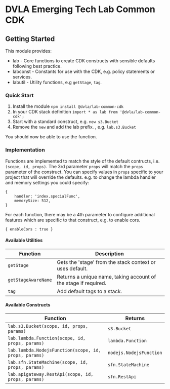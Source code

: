 # DVLA Emerging Tech Lab Common CDK

## Getting Started

This module provides:

* lab - Core functions to create CDK constructs with sensible defaults following best practice.
* labconst - Constants for use with the CDK, e.g. policy statements or services.
* labutil - Utility functions, e.g `getStage`, `tag`.

### Quick Start

1. Install the module `npm install @dvla/lab-common-cdk`
2. In your CDK stack definition `import * as lab from '@dvla/lab-common-cdk';`
3. Start with a standard construct, e.g. `new s3.Bucket`
4. Remove the `new` and add the lab prefix. , e.g. `lab.s3.Bucket`

You should now be able to use the function.

### Implementation
Functions are implemented to match the style of the default contructs, i.e.
`(scope, id, props)`.  The 3rd parameter `props` will match the `props` parameter of the construct.
You can specify values in `props` specific to your project that will override the defaults.
e.g. to change the lambda handler and memory settings you could specify:
```
{
    handler: 'index.specialFunc',
    memorySize: 512,
}
```

For each function, there may be a 4th parameter to configure additional features which are specific to that
construct, e.g. to enable cors.
```
{ enableCors : true }
```

#### Available Utilities

| Function | Description |
| --- | --- |
| `getStage` | Gets the 'stage' from the stack context or uses default. |
| `getStageAwareName` | Returns a unique name, taking account of the stage if required. |
| `tag` | Add default tags to a stack. |

#### Available Constructs

| Function | Returns
| --- | --- |
| `lab.s3.Bucket(scope, id, props, params)`| `s3.Bucket` |
| `lab.lambda.Function(scope, id, props, params)`| `lambda.Function` |
| `lab.lambda.NodejsFunction(scope, id, props, params)`| `nodejs.NodejsFunction` |
| `lab.sfn.StateMachine(scope, id, props, params)`| `sfn.StateMachine` |
| `lab.apigateway.RestApi(scope, id, props, params)`| `sfn.RestApi` |

